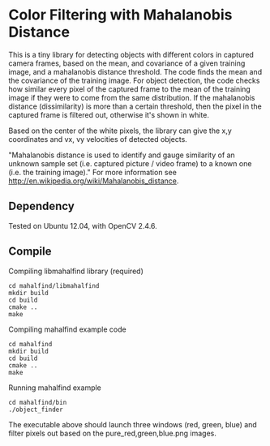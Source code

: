 Color Filtering with Mahalanobis Distance
=========================================

This is a tiny library for detecting objects with different colors in captured camera frames, based on the mean, and covariance of a given training image, and a mahalanobis distance threshold. The code finds the mean and the covariance of the training image. For object detection, the code checks how similar every pixel of the captured frame to the mean of the training image if they were to come from the same distribution. If the mahalanobis distance (dissimilarity) is more than a certain threshold, then the pixel in the captured frame is filtered out, otherwise it's shown in white.

Based on the center of the white pixels, the library can give the x,y coordinates and vx, vy velocities of detected objects.

"Mahalanobis distance is used to identify and gauge similarity of an unknown sample set (i.e. captured picture / video frame)  to a known one (i.e. the training image)." For more information see http://en.wikipedia.org/wiki/Mahalanobis_distance.

Dependency
----------

Tested on Ubuntu 12.04, with OpenCV 2.4.6. 


Compile
-------

Compiling libmahalfind library (required)

    cd mahalfind/libmahalfind
    mkdir build
    cd build
    cmake ..
    make
    
Compiling mahalfind example code

    cd mahalfind
    mkdir build
    cd build
    cmake ..
    make
    
Running mahalfind example

    cd mahalfind/bin
    ./object_finder

The executable above should launch three windows (red, green, blue) and filter pixels out based on the pure_red,green,blue.png images.
